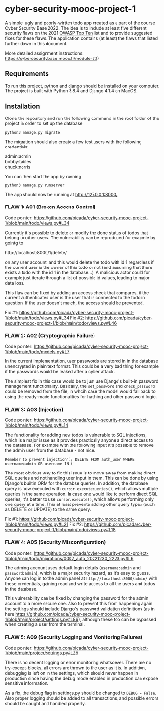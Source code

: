 # cyber-security-mooc-project-1

A simple, ugly and poorly-wirtten todo app created as a part of the course Cyber Security Base 2022. The idea is to include at least five different security flaws on the 2021 [OWASP Top Ten](https://owasp.org/www-project-top-ten/) list and to provide suggested fixes for these flaws. The application contains (at least) the flaws that listed further down in this document.

More detailed assignment instructions: https://cybersecuritybase.mooc.fi/module-3.1)

## Requirements

To run this project, python and django should be installed on your computer. The project is built with Python 3.8.4 and Django 4.1.4 on MacOS.

## Installation

Clone the repository and run the following command in the root folder of the project in order to set up the database

`python3 manage.py migrate`

The migration should also create a few test users with the following credentials:

admin:admin      
bobby:tables     
chuck:norris      

You can then start the app by running 

`python3 manage.py runserver`

The app should now be running at http://127.0.0.1:8000/


### FLAW 1: A01 (Broken Access Control)

Code pointer: https://github.com/picada/cyber-security-mooc-project-1/blob/main/todo/views.py#L34

Currently it's possible to delete or modify the done status of todos that belong to other users. The vulnerability can be reproduced for exapmle by gointg to

http://localhost:8000/1/delete/

on any user account, and this would delete the todo with id 1 regardless if the current user is the owner of this todo or not (and assuming that there exists a todo with the id 1 in the database...). A malicious actor could for example just iterate through a list of possible id values, leading to major data loss.

This flaw can be fixed by adding an access check that compares, if the current authenticated user is the user that is connected to the todo in question. If the user doesn't match, the access should be prevented.

Fix #1: https://github.com/picada/cyber-security-mooc-project-1/blob/main/todo/views.py#L34
Fix #2: https://github.com/picada/cyber-security-mooc-project-1/blob/main/todo/views.py#L46

### FLAW 2: A02 (Cryptographic Failure)

Code pointer: https://github.com/picada/cyber-security-mooc-project-1/blob/main/todo/models.py#L7

In the current implementation, user passwords are stored in in the database unencrypted in plain text format. This could be a very bad thing for example if the passwords would be leaked after a cyber attack.

The simplest fix in this case would be to just use Django's built-in password management functionality. Basically, the `set_password` and `check_password` could be removed from the file, in whcih case the model would fall back to using the ready-made functionalities for hashing and other password logic.

### FLAW 3: A03 (Injection)

Code pointer: https://github.com/picada/cyber-security-mooc-project-1/blob/main/todo/views.py#L14

The functionality for adding new todos is vulnerable to SQL injections, which is a major issue as it provides practically anyone a direct access to the database. For example with the following input it's possible to remove the admin user from the database - not nice.

```Remeber to prevent injection'); DELETE FROM auth_user WHERE username=admin OR username IN ('```

The most obvious way to fix this issue is to move away from making direct SQL queries and not handling user input in them. This can be done by using Django's builtin ORM for the databse queries. In addition, the database query is now executed with `cursor.executequeries()`, which allows multiple queries in the same operation. In case one would like to perform direct SQL queries, it's better to use `cursor.execute()`, which allows performing only one query at a time. This at least prevents adding other query types (such as DELETE or UPDATE) to the same query.

Fix #1: https://github.com/picada/cyber-security-mooc-project-1/blob/main/todo/views.py#L21
Fix #2: https://github.com/picada/cyber-security-mooc-project-1/blob/main/todo/views.py#L18

### FLAW 4: A05 (Security Misconfiguration)

Code pointer: https://github.com/picada/cyber-security-mooc-project-1/blob/main/todo/migrations/0002_auto_20221230_2223.py#L6

The adming account uses default login details (`username:admin` and `password:admin`), which is a major security hazard, as it's easy to guess. Anyone can log in to the admin panel at `http://localhost:8000/admin/` with these credentials, gaining read and write access to all the users and todos in the database.

This vulnerability can be fixed by changing the password for the admin account to a more secure one. Also to prevent this from happening again the settings should include Django's password validation definitions (as in here https://github.com/picada/cyber-security-mooc-project-1/blob/main/project/settings.py#L86), although these too can be bypassed when creating a user from the terminal.

### FLAW 5: A09 (Security Logging and Monitoring Failures)

Code pointer: https://github.com/picada/cyber-security-mooc-project-1/blob/main/project/settings.py#L26

There is no decent logging or error monitoring whatsoever. There are no try-except-blocks, all errors are thrown to the user as it is. In addition, debugging is left on in the settings, which should never happen in production since having the debug mode enabled in production can expose sensitive information. 

As a fix, the debug flag in settings.py should be changed to `DEBUG = False`. Also proper logging should be added to all transactions, and possible errors should be caught and handled properly.


